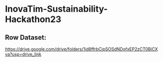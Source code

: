 # InovaTim-Sustainability-Hackathon23

## Row Dataset:

https://drive.google.com/drive/folders/1id8ffrbCipSOSdNDofxEP2zCT0BiCXva?usp=drive_link
